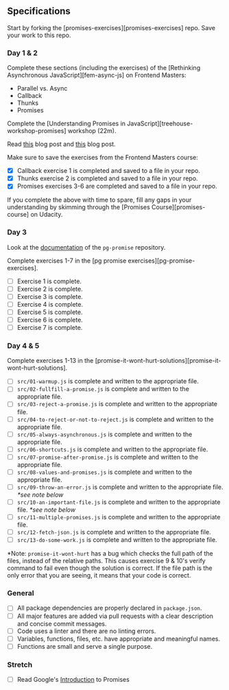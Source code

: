 ## Specifications

Start by forking the [promises-exercises][promises-exercises] repo. Save your work to this repo.

### Day 1 & 2

Complete these sections (including the exercises) of the [Rethinking Asynchronous JavaScript][fem-async-js] on Frontend Masters:
- Parallel vs. Async
- Callback
- Thunks
- Promises

Complete the [Understanding Promises in JavaScript][treehouse-workshop-promises] workshop (22m).

Read [this](https://coligo.io/javascript-promises-plain-simple/) blog post and [this](https://scotch.io/tutorials/javascript-promises-for-dummies) blog post.

Make sure to save the exercises from the Frontend Masters course:

- [x] Callback exercise 1 is completed and saved to a file in your repo.
- [x] Thunks exercise 2 is completed and saved to a file in your repo.
- [x] Promises exercises 3-6 are completed and saved to a file in your repo.

If you complete the above with time to spare, fill any gaps in your understanding by skimming through the [Promises Course][promises-course] on Udacity.

### Day 3

Look at the [documentation](https://github.com/vitaly-t/pg-promise/wiki/Learn-by-Example) of the `pg-promise` repository.

Complete exercises 1-7 in the [pg promise exercises][pg-promise-exercises].

- [ ] Exercise 1 is complete.
- [ ] Exercise 2 is complete.
- [ ] Exercise 3 is complete.
- [ ] Exercise 4 is complete.
- [ ] Exercise 5 is complete.
- [ ] Exercise 6 is complete.
- [ ] Exercise 7 is complete.

### Day 4 & 5

Complete exercises 1-13 in the [promise-it-wont-hurt-solutions][promise-it-wont-hurt-solutions].

- [ ] `src/01-warmup.js` is complete and written to the appropriate file.
- [ ] `src/02-fullfill-a-promise.js` is complete and written to the appropriate file.
- [ ] `src/03-reject-a-promise.js` is complete and written to the appropriate file.
- [ ] `src/04-to-reject-or-not-to-reject.js` is complete and written to the appropriate file.
- [ ] `src/05-always-asynchronous.js` is complete and written to the appropriate file.
- [ ] `src/06-shortcuts.js` is complete and written to the appropriate file.
- [ ] `src/07-promise-after-promise.js` is complete and written to the appropriate file.
- [ ] `src/08-values-and-promises.js` is complete and written to the appropriate file.
- [ ] `src/09-throw-an-error.js` is complete and written to the appropriate file. _\*see note below_
- [ ] `src/10-an-important-file.js` is complete and written to the appropriate file. _\*see note below_
- [ ] `src/11-multiple-promises.js` is complete and written to the appropriate file.
- [ ] `src/12-fetch-json.js` is complete and written to the appropriate file.
- [ ] `src/13-do-some-work.js` is complete and written to the appropriate file.

\*Note: `promise-it-wont-hurt` has a bug which checks the full path of the files, instead of the relative paths. This causes exercise 9 & 10's verify command to fail even though the solution is correct. If the file path is the only error that you are seeing, it means that your code is correct.

### General
- [ ] All package dependencies are properly declared in `package.json`.
- [ ] All major features are added via pull requests with a clear description and concise commit messages.
- [ ] Code uses a linter and there are no linting errors.
- [ ] Variables, functions, files, etc. have appropriate and meaningful names.
- [ ] Functions are small and serve a single purpose.

### Stretch
- [ ] Read Google's [Introduction](https://developers.google.com/web/fundamentals/getting-started/primers/promises) to Promises

